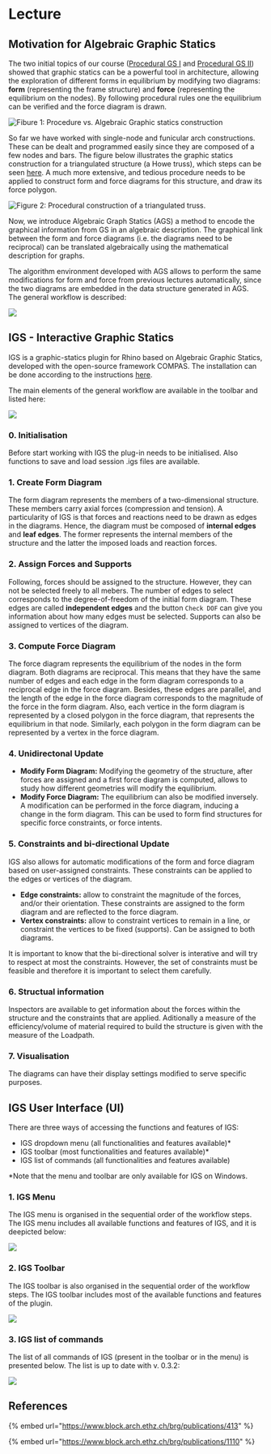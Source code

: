# Lecture

## Motivation for Algebraic Graphic Statics

The two initial topics of our course ([Procedural GS I](../../ii.-procedural-gs-i) and [Procedural GS II](../../iii.-procedural-gs-ii)) showed that graphic statics can be a powerful tool in architecture, allowing the exploration of different forms in equilibrium by modifying two diagrams: **form** (representing the frame structure) and **force** (representing the equilibrium on the nodes). By following procedural rules one the equilibrium can be verified and the force diagram is drawn.

![Fibure 1: Procedure vs. Algebraic Graphic statics construction](<../../../.gitbook/assets/image (140).png>)

So far we have worked with single-node and funicular arch constructions. These can be dealt and programmed easily since they are composed of a few nodes and bars. The figure below illustrates the graphic statics construction for a triangulated structure (a Howe truss), which steps can be seen [here](https://block.arch.ethz.ch/eq/drawing/view/38). A much more extensive, and tedious procedure needs to be applied to construct form and force diagrams for this structure, and draw its force polygon.

![Figure 2: Procedural construction of a triangulated truss.](<../../../.gitbook/assets/image (334).png>)

Now, we introduce Algebraic Graph Statics (AGS) a method to encode the graphical information from GS in an algebraic description. The graphical link between the form and force diagrams (i.e. the diagrams need to be reciprocal) can be translated algebraically using the mathematical description for graphs.

The algorithm environment developed with AGS allows to perform the same modifications for form and force from previous lectures automatically, since the two diagrams are embedded in the data structure generated in AGS. The general workflow is described:

![](<../../../.gitbook/assets/image (146).png>)

## IGS - Interactive Graphic Statics

IGS is a graphic-statics plugin for Rhino based on Algebraic Graphic Statics, developed with the open-source framework COMPAS. The installation can be done according to the instructions [here](broken-reference/).

The main elements of the general workflow are available in the toolbar and listed here:

![](<../../../.gitbook/assets/image (333).png>)

### 0. Initialisation

Before start working with IGS the plug-in needs to be initialised. Also functions to save and load session .igs files are available.

### 1. Create Form Diagram

The form diagram represents the members of a two-dimensional structure. These members carry axial forces (compression and tension). A particularity of IGS is that forces and reactions need to be drawn as edges in the diagrams. Hence, the diagram must be composed of **internal edges** and **leaf edges**. The former represents the internal members of the structure and the latter the imposed loads and reaction forces.

### 2. Assign Forces and Supports

Following, forces should be assigned to the structure. However, they can not be selected freely to all mebers. The number of edges to select corresponds to the degree-of-freedom of the initial form diagram. These edges are called **independent edges** and the button `Check DOF` can give you information about how many edges must be selected. Supports can also be assigned to vertices of the diagram.

### 3. Compute Force Diagram

The force diagram represents the equilibrium of the nodes in the form diagram. Both diagrams are reciprocal. This means that they have the same number of edges and each edge in the form diagram corresponds to a reciprocal edge in the force diagram. Besides, these edges are parallel, and the length of the edge in the force diagram corresponds to the magnitude of the force in the form diagram. Also, each vertice in the form diagram is represented by a closed polygon in the force diagram, that represents the equilibrium in that node. Similarly, each polygon in the form diagram can be represented by a vertex in the force diagram.

### 4. Unidirectonal Update

* **Modify Form Diagram:** Modifying the geometry of the structure, after forces are assigned and a first force diagram is computed, allows to study how different geometries will modify the equilibrium.
* **Modify Force Diagram:** The equilibrium can also be modified inversely. A modification can be performed in the force diagram, inducing a change in the form diagram. This can be used to form find structures for specific force constraints, or force intents.

### 5. Constraints and bi-directional Update

IGS also allows for automatic modifications of the form and force diagram based on user-assigned constraints. These constraints can be applied to the edges or vertices of the diagram.

* **Edge constraints:** allow to constraint the magnitude of the forces, and/or their orientation. These constraints are assigned to the form diagram and are reflected to the force diagram.
* **Vertex constraints:** allow to constraint vertices to remain in a line, or constraint the vertices to be fixed (supports). Can be assigned to both diagrams.

It is important to know that the bi-directional solver is interative and will try to respect at most the constraints. However, the set of constraints must be feasible and therefore it is important to select them carefully.

### 6. Structual information

Inspectors are available to get information about the forces within the structure and the constraints that are applied. Aditionally a measure of the efficiency/volume of material required to build the structure is given with the measure of the Loadpath.

### 7. Visualisation

The diagrams can have their display settings modified to serve specific purposes.

## IGS User Interface (UI) <a href="#rhinogs-user-interface-ui" id="rhinogs-user-interface-ui"></a>

There are three ways of accessing the functions and features of IGS:

* IGS dropdown menu (all functionalities and features available)\*
* IGS toolbar (most functionalities and features available)\*
* IGS list of commands (all functionalities and features available)

\*Note that the menu and toolbar are only available for IGS on Windows.

### 1. IGS Menu <a href="#1-rv2-menu" id="1-rv2-menu"></a>

The IGS menu is organised in the sequential order of the workflow steps. The IGS menu includes all available functions and features of IGS, and it is deepicted below:

![](<../../../.gitbook/assets/image (397).png>)

### 2. IGS Toolbar <a href="#2-rv2-toolbar" id="2-rv2-toolbar"></a>

The IGS toolbar is also organised in the sequential order of the workflow steps. The IGS toolbar includes most of the available functions and features of the plugin.

![](<../../../.gitbook/assets/image (10).png>)

### 3. IGS list of commands <a href="#2-rv2-toolbar" id="2-rv2-toolbar"></a>

The list of all commands of IGS (present in the toolbar or in the menu) is presented below. The list is up to date with v. 0.3.2:

![](<../../../.gitbook/assets/image (11).png>)

## References <a href="#references" id="references"></a>

{% embed url="https://www.block.arch.ethz.ch/brg/publications/413" %}

{% embed url="https://www.block.arch.ethz.ch/brg/publications/1110" %}
